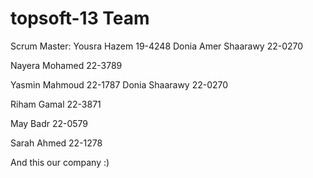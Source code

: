 topsoft-13 Team
==============

Scrum Master: Yousra Hazem 19-4248
Donia Amer Shaarawy 22-0270

Nayera Mohamed 22-3789

Yasmin Mahmoud 22-1787 Donia Shaarawy 22-0270


Riham Gamal 22-3871

May Badr 22-0579 

Sarah Ahmed 22-1278


And this our company :)
